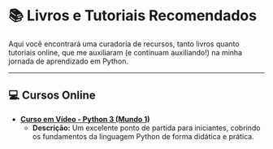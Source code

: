 # 📚 Livros e Tutoriais Recomendados

Aqui você encontrará uma curadoria de recursos, tanto livros quanto tutoriais online, que me auxiliaram (e continuam auxiliando!) na minha jornada de aprendizado em Python.

---

## 💻 Cursos Online

* **[Curso em Vídeo - Python 3 (Mundo 1)](https://www.cursoemvideo.com/curso/python-3-mundo-1/)**
    * **Descrição:** Um excelente ponto de partida para iniciantes, cobrindo os fundamentos da linguagem Python de forma didática e prática.
